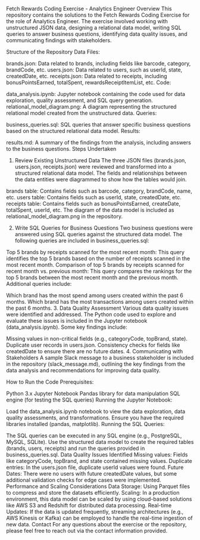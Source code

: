 Fetch Rewards Coding Exercise - Analytics Engineer
Overview
This repository contains the solutions to the Fetch Rewards Coding Exercise for the role of Analytics Engineer. The exercise involved working with unstructured JSON data, designing a relational data model, writing SQL queries to answer business questions, identifying data quality issues, and communicating findings with stakeholders.

Structure of the Repository
Data Files:

brands.json: Data related to brands, including fields like barcode, category, brandCode, etc.
users.json: Data related to users, such as userId, state, createdDate, etc.
receipts.json: Data related to receipts, including bonusPointsEarned, totalSpent, rewardsReceiptItemList, etc.
Code:

data_analysis.ipynb: Jupyter notebook containing the code used for data exploration, quality assessment, and SQL query generation.
relational_model_diagram.png: A diagram representing the structured relational model created from the unstructured data.
Queries:

business_queries.sql: SQL queries that answer specific business questions based on the structured relational data model.
Results:

results.md: A summary of the findings from the analysis, including answers to the business questions.
Steps Undertaken
1. Review Existing Unstructured Data
The three JSON files (brands.json, users.json, receipts.json) were reviewed and transformed into a structured relational data model. The fields and relationships between the data entities were diagrammed to show how the tables would join.

brands table: Contains fields such as barcode, category, brandCode, name, etc.
users table: Contains fields such as userId, state, createdDate, etc.
receipts table: Contains fields such as bonusPointsEarned, createDate, totalSpent, userId, etc.
The diagram of the data model is included as relational_model_diagram.png in the repository.

2. Write SQL Queries for Business Questions
Two business questions were answered using SQL queries against the structured data model. The following queries are included in business_queries.sql:

Top 5 brands by receipts scanned for the most recent month: This query identifies the top 5 brands based on the number of receipts scanned in the most recent month.
Comparison of top 5 brands by receipts scanned for recent month vs. previous month: This query compares the rankings for the top 5 brands between the most recent month and the previous month.
Additional queries include:

Which brand has the most spend among users created within the past 6 months.
Which brand has the most transactions among users created within the past 6 months.
3. Data Quality Assessment
Various data quality issues were identified and addressed. The Python code used to explore and evaluate these issues is included in the Jupyter notebook (data_analysis.ipynb). Some key findings include:

Missing values in non-critical fields (e.g., categoryCode, topBrand, state).
Duplicate user records in users.json.
Consistency checks for fields like createdDate to ensure there are no future dates.
4. Communicating with Stakeholders
A sample Slack message to a business stakeholder is included in the repository (slack_message.md), outlining the key findings from the data analysis and recommendations for improving data quality.

How to Run the Code
Prerequisites:

Python 3.x
Jupyter Notebook
Pandas library for data manipulation
SQL engine (for testing the SQL queries)
Running the Jupyter Notebook:

Load the data_analysis.ipynb notebook to view the data exploration, data quality assessments, and transformations.
Ensure you have the required libraries installed (pandas, matplotlib).
Running the SQL Queries:

The SQL queries can be executed in any SQL engine (e.g., PostgreSQL, MySQL, SQLite).
Use the structured data model to create the required tables (brands, users, receipts) and run the queries provided in business_queries.sql.
Data Quality Issues Identified
Missing values: Fields like categoryCode, topBrand, and state contained missing values.
Duplicate entries: In the users.json file, duplicate userId values were found.
Future Dates: There were no users with future createdDate values, but some additional validation checks for edge cases were implemented.
Performance and Scaling Considerations
Data Storage: Using Parquet files to compress and store the datasets efficiently.
Scaling: In a production environment, this data model can be scaled by using cloud-based solutions like AWS S3 and Redshift for distributed data processing.
Real-time Updates: If the data is updated frequently, streaming architectures (e.g., AWS Kinesis or Kafka) can be employed to handle the real-time ingestion of new data.
Contact
For any questions about the exercise or the repository, please feel free to reach out via the contact information provided.

